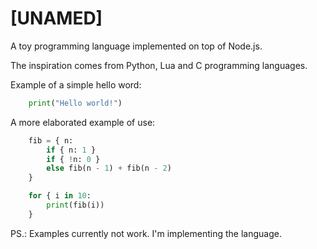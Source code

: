 [UNAMED]
========

A toy programming language implemented on top of Node.js.

The inspiration comes from Python, Lua and C programming languages.

Example of a simple hello word:

```python
    print("Hello world!")
```

A more elaborated example of use:

```python
    fib = { n:
        if { n: 1 }
        if { !n: 0 }
        else fib(n - 1) + fib(n - 2)
    }

    for { i in 10:
        print(fib(i))
    }
```

PS.: Examples currently not work. I'm implementing the language.
